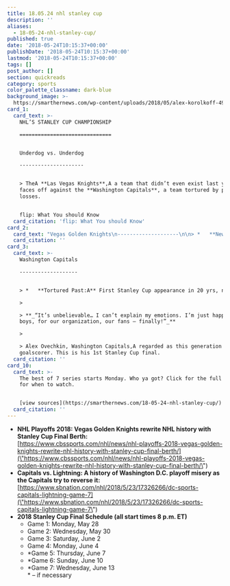 ```yaml
---
title: 18.05.24 nhl stanley cup
description: ''
aliases:
  - 18-05-24-nhl-stanley-cup/
published: true
date: '2018-05-24T10:15:37+00:00'
publishDate: '2018-05-24T10:15:37+00:00'
lastmod: '2018-05-24T10:15:37+00:00'
tags: []
post_author: []
section: quickreads
category: sports
color_palette_classname: dark-blue
background_image: >-
  https://smarthernews.com/wp-content/uploads/2018/05/alex-korolkoff-493897-unsplash-scaled.jpg
card_1:
  card_text: >-
    NHL’S STANLEY CUP CHAMPIONSHIP

    ==============================


    Underdog vs. Underdog

    ---------------------


    > TheA **Las Vegas Knights**,A a team that didn’t even exist last year,
    faces off against the **Washington Capitals**, a team tortured by playoff
    losses.


    flip: What You should Know
  card_citation: 'flip: What You should Know'
card_2:
  card_text: "Vegas Golden Knights\n--------------------\n\n> *   **New franchise:**A At one point, 500-1 odds to win championship.\n> \n> _**a\x1CEverybody on this team has something to prove. We call ourselves a\x18The Golden Misfits’ for a reason. We’re doing a good job of proving everybody wrong.a\x1D**_\n> \n> Ryan Reaves, Golden Knights, helped score winning goal that sent team to the Final."
  card_citation: ''
card_3:
  card_text: >-
    Washington Capitals

    -------------------


    > *   **Tortured Past:A** First Stanley Cup appearance in 20 yrs, never won.

    > 

    > **_“It’s unbelievable… I can’t explain my emotions. I’m just happy for my
    boys, for our organization, our fans — finally!”_**

    > 

    > Alex Ovechkin, Washington Capitals,A regarded as this generation's great
    goalscorer. This is his 1st Stanley Cup final.
  card_citation: ''
card_10:
  card_text: >-
    The best of 7 series starts Monday. Who ya got? Click for the full schedule
    for when to watch.


    [view sources](https://smarthernews.com/18-05-24-nhl-stanley-cup/)
  card_citation: ''
---
```

*   **NHL Playoffs 2018: Vegas Golden Knights rewrite NHL history with Stanley Cup Final Berth:**  
    [https://www.cbssports.com/nhl/news/nhl-playoffs-2018-vegas-golden-knights-rewrite-nhl-history-with-stanley-cup-final-berth/](\"https://www.cbssports.com/nhl/news/nhl-playoffs-2018-vegas-golden-knights-rewrite-nhl-history-with-stanley-cup-final-berth/\")
*   **Capitals vs. Lightning: A history of Washington D.C. playoff misery as the Capitals try to reverse it:**  
    [https://www.sbnation.com/nhl/2018/5/23/17326266/dc-sports-capitals-lightning-game-7](\"https://www.sbnation.com/nhl/2018/5/23/17326266/dc-sports-capitals-lightning-game-7\")
*   **2018 Stanley Cup Final Schedule (all start times 8 p.m. ET)**
    *   Game 1: Monday, May 28
    *   Game 2: Wednesday, May 30
    *   Game 3: Saturday, June 2
    *   Game 4: Monday, June 4
    *   \*Game 5: Thursday, June 7
    *   \*Game 6: Sunday, June 10
    *   \*Game 7: Wednesday, June 13  
        \* – if necessary